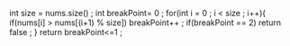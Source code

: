 int size = nums.size() ;
int breakPoint= 0 ;
for(int i = 0 ; i < size ; i++){
if(nums[i] >  nums[(i+1) % size]) breakPoint++ ;
if(breakPoint == 2) return false ;
}
return breakPoint<=1 ;